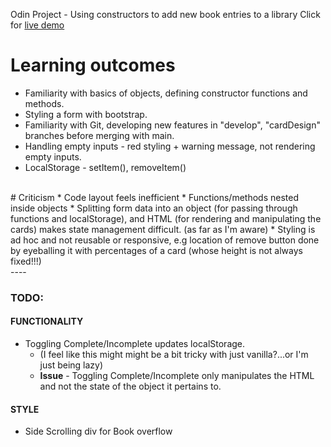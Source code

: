 Odin Project -
Using constructors to add new book entries to a library
Click for [live demo](https://alexwardill.github.io/op_ibrary/)

# Learning outcomes
* Familiarity with basics of objects, defining constructor functions and methods.
* Styling a form with bootstrap.
* Familiarity with Git, developing new features in "develop", "cardDesign" branches before merging with main.
* Handling empty inputs - red styling + warning message, not rendering empty inputs.
* LocalStorage - setItem(), removeItem()

</br>
# Criticism
* Code layout feels inefficient
    * Functions/methods nested inside objects
    * Splitting form data into an object (for passing through functions and localStorage), and HTML (for rendering and manipulating the cards) makes state management difficult. (as far as I'm aware)
    * Styling is ad hoc and not reusable or responsive, e.g location of remove button done by eyeballing it with percentages of a card (whose height is not always fixed!!!)
</br>
----

### TODO:
#### FUNCTIONALITY
* Toggling Complete/Incomplete updates localStorage. 
    * (I feel like this might might be a bit tricky with just vanilla?...or I'm just being lazy)
    * **Issue** - Toggling Complete/Incomplete only manipulates the HTML and not the state of the object it pertains to.


#### STYLE
* Side Scrolling div for Book overflow
